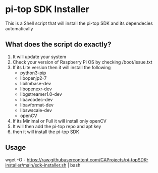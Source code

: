 # pi-top SDK Installer

This is a Shell script that will install the pi-top SDK and its dependecies automatically

## What does the script do exactly?

1. It will update your system
2. Check your version of Raspberry Pi OS by checking /boot/issue.txt
3. If its Lite version then it will install the following
   * python3-pip
   * libopenjp2-7 
   * libilmbase-dev 
   * libopenexr-dev 
   * libgstreamer1.0-dev 
   * libavcodec-dev 
   * libavformat-dev 
   * libswscale-dev 
   * openCV
4. If its Minimal or Full it will install only openCV
5. It will then add the pi-top repo and apt key
6. then it will install the pi-top SDK

## Usage

wget -O - https://raw.githubusercontent.com/CAProjects/pi-topSDK-installer/main/sdk-installer.sh | bash
